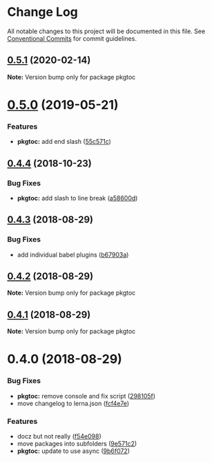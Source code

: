 # Change Log

All notable changes to this project will be documented in this file.
See [Conventional Commits](https://conventionalcommits.org) for commit guidelines.

<a name="0.5.1"></a>
## [0.5.1](https://github.com/WarbyParker/js-packages-public/compare/pkgtoc@0.5.0...pkgtoc@0.5.1) (2020-02-14)

**Note:** Version bump only for package pkgtoc





<a name="0.5.0"></a>
# [0.5.0](https://github.com/WarbyParker/packages/compare/pkgtoc@0.4.4...pkgtoc@0.5.0) (2019-05-21)


### Features

* **pkgtoc:** add end slash ([55c571c](https://github.com/WarbyParker/packages/commit/55c571c))





<a name="0.4.4"></a>
## [0.4.4](https://github.com/WarbyParker/packages/compare/pkgtoc@0.4.3...pkgtoc@0.4.4) (2018-10-23)


### Bug Fixes

* **pkgtoc:** add slash to line break ([a58600d](https://github.com/WarbyParker/packages/commit/a58600d))





<a name="0.4.3"></a>
## [0.4.3](https://github.com/WarbyParker/packages/compare/pkgtoc@0.4.2...pkgtoc@0.4.3) (2018-08-29)


### Bug Fixes

* add individual babel plugins ([b67903a](https://github.com/WarbyParker/packages/commit/b67903a))





<a name="0.4.2"></a>

## [0.4.2](https://github.com/WarbyParker/packages/compare/pkgtoc@0.4.1...pkgtoc@0.4.2) (2018-08-29)

**Note:** Version bump only for package pkgtoc

<a name="0.4.1"></a>

## [0.4.1](https://github.com/WarbyParker/packages/compare/pkgtoc@0.4.0...pkgtoc@0.4.1) (2018-08-29)

**Note:** Version bump only for package pkgtoc

<a name="0.4.0"></a>

# 0.4.0 (2018-08-29)

### Bug Fixes

- **pkgtoc:** remove console and fix script ([298105f](https://github.com/WarbyParker/packages/commit/298105f))
- move changelog to lerna.json ([fcf4e7e](https://github.com/WarbyParker/packages/commit/fcf4e7e))

### Features

- docz but not really ([f54e098](https://github.com/WarbyParker/packages/commit/f54e098))
- move packages into subfolders ([9e571c2](https://github.com/WarbyParker/packages/commit/9e571c2))
- **pkgtoc:** update to use async ([9b6f072](https://github.com/WarbyParker/packages/commit/9b6f072))
